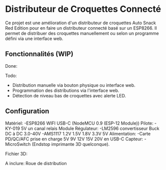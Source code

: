 # Distributeur de Croquettes Connecté

Ce projet est une amélioration d'un distributeur de croquettes Auto Snack Red Edition pour en faire un distributeur connecté basé sur un ESP8266.
Il permet de distribuer des croquettes manuellement ou selon un programme défini via une interface web.

## Fonctionnalités (WIP)
Done:

Todo:
- Distribution manuelle via bouton physique ou interface web.
- Programmation des distributions via l'interface web.
- Détection de niveau bas de croquettes avec alerte LED.

## Configuration

Matériel:
-ESP8266 WIFI USB-C (NodeMCU 0.9 (ESP-12 Module))
Pilote:
-KY-019 5V un canal relais Module
Régulateur:
-LM2596 convertisseur Buck DC à DC 3.0-40V
-AMS1117 1.2V 1.5V 1.8V 3.3V 5V
Alimentation:
-Carte PD/QC/AFC prise en charge 5V 9V 12V 15V 20V en USB-C
Capteur:
-MicroSwitch (Endstop imprimante 3D quelconque).

Fichier 3D:

A inclure:
Roue de distribution
